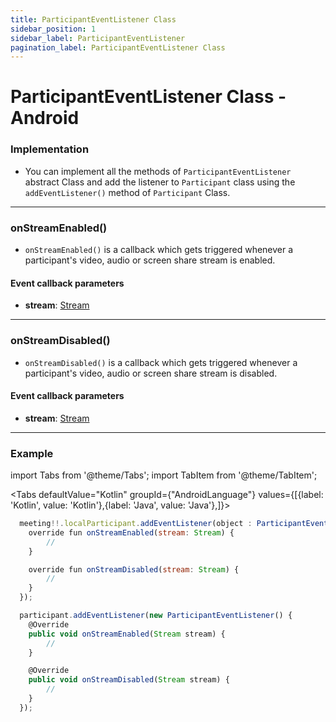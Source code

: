 ```yaml
---
title: ParticipantEventListener Class
sidebar_position: 1
sidebar_label: ParticipantEventListener
pagination_label: ParticipantEventListener Class
---
```


# ParticipantEventListener Class - Android

<div class="sdk-api-ref-only-h4">

### Implementation

- You can implement all the methods of `ParticipantEventListener` abstract Class and add the listener to `Participant` class using the `addEventListener()` method of `Participant` Class.

---

### onStreamEnabled()

- `onStreamEnabled()` is a callback which gets triggered whenever a participant's video, audio or screen share stream is enabled.

#### Event callback parameters

- **stream**: [Stream](../stream-class/introduction.md)

---

### onStreamDisabled()

- `onStreamDisabled()` is a callback which gets triggered whenever a participant's video, audio or screen share stream is disabled.

#### Event callback parameters

- **stream**: [Stream](../stream-class/introduction.md)

---

### Example

import Tabs from '@theme/Tabs';
import TabItem from '@theme/TabItem';

<Tabs
defaultValue="Kotlin"
groupId={"AndroidLanguage"}
values={[{label: 'Kotlin', value: 'Kotlin'},{label: 'Java', value: 'Java'},]}>

<TabItem value="Kotlin">

```js
  meeting!!.localParticipant.addEventListener(object : ParticipantEventListener() {
    override fun onStreamEnabled(stream: Stream) {
        //
    }

    override fun onStreamDisabled(stream: Stream) {
        //
    }
  });
```

</TabItem>

<TabItem value="Java">

```js
  participant.addEventListener(new ParticipantEventListener() {
    @Override
    public void onStreamEnabled(Stream stream) {
        //
    }

    @Override
    public void onStreamDisabled(Stream stream) {
        //
    }
  });
```

</TabItem>

</Tabs>

</div>
